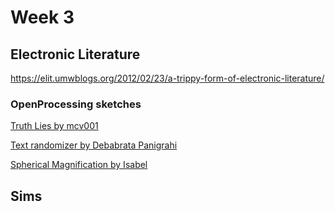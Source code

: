 # Week 3

## Electronic Literature

https://elit.umwblogs.org/2012/02/23/a-trippy-form-of-electronic-literature/

### OpenProcessing sketches
[Truth Lies by mcv001](https://www.openprocessing.org/sketch/946811)

[Text randomizer by Debabrata Panigrahi](https://www.openprocessing.org/sketch/850460)

[Spherical Magnification by Isabel](https://www.openprocessing.org/sketch/945734)

## Sims

